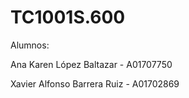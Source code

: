 # TC1001S.600
Alumnos: 

Ana Karen López Baltazar - A01707750

Xavier Alfonso Barrera Ruiz - A01702869
